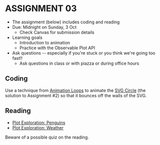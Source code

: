 
# ASSIGNMENT 03

* The assignment (below) includes coding and reading
* Due: Midnight on Sunday, 3 Oct
  * Check Canvas for submission details
* Learning goals
  * Introduction to animation
  * Practice with the Observable Plot API
* Ask questions -- especially if you're stuck or you think we're going too fast!!
  * Ask questions in class or with piazza or during office hours

## Coding

Use a technique from [Animation Loops](https://observablehq.com/@mbostock/animation-loops) 
to animate the [SVG Circle](https://observablehq.com/d/991595f4b70d9f06) 
(the solution to Assignment #2)
so that it bounces off the walls of the SVG.

## Reading

* [Plot Exploration: Penguins](https://observablehq.com/@observablehq/plot-exploration-penguins)
* [Plot Exploration: Weather](https://observablehq.com/@observablehq/plot-exploration-weather)

Beware of a possible quiz on the reading.
